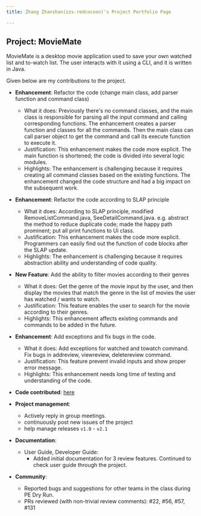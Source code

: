 ```yaml
---
title: Zhang Zhanshan(zzs-redcocoon)'s Project Portfolio Page

---
```


## Project: MovieMate

MovieMate is a desktop movie application used to save your own watched list and to-watch list.
The user interacts with it using a CLI, and it is written in Java.

Given below are my contributions to the project.

* **Enhancement**: Refactor the code (change main class, add parser function and command class)
  * What it does: Previously there's no command classes, and the main class is responsible for parsing all the input command and calling corresponding functions. The enhancement creates a parser function and classes for all the commands. Then the main class can call parser object to get the command and call its execute function to execute it.
  * Justification: This enhancement makes the code more explicit. The main function is shortened; the code is divided into several logic modules.
  * Highlights: The enhancement is challenging because it requires creating all command classes based on the existing functions. The enhancement changed the code structure and had a big impact on the subsequent work.

* **Enhancement**: Refactor the code according to SLAP principle
  * What it does: According to SLAP principle, modified RemoveListCommand.java, SeeDetailCommand.java. e.g. abstract the method to reduce duplicate code; made the happy path prominent; put all print functions to Ui class.
  * Justification: This enhancement makes the code more explicit. Programmers can easily find out the function of code blocks after the SLAP update.
  * Highlights: The enhancement is challenging because it requires abstraction ability and understanding of code quality.

* **New Feature**: Add the ability to filter movies according to their genres
  * What it does: Get the genre of the movie input by the user, and then display the movies that match the genre in the list of movies the user has watched / wants to watch.
  * Justification: This feature enables the user to search for the movie according to their genres.
  * Highlights: This enhancement affects existing commands and commands to be added in the future.

* **Enhancement**: Add exceptions and fix bugs in the code.
  * What it does: Add exceptions for watched and towatch command. Fix bugs in addreview, viewreview, deletereview command. 
  * Justification: This feature prevent invalid inputs and show proper error message.
  * Highlights: This enhancement needs long time of testing and understanding of the code.


* **Code contributed**: [here](https://nus-cs2113-ay2223s2.github.io/tp-dashboard/?search=zzs-redcocoon)
* **Project management**:
  * Actively reply in group meetings.
  * continuously post new issues of the project
  * help manage releases `v1.0` - `v2.1` 
* **Documentation**:
  * User Guide, Developer Guide:
    * Added initial documentation for 3 review features. Continued to check user guide through the project. 
* **Community**:
  * Reported bugs and suggestions for other teams in the class during PE Dry Run.
  * PRs reviewed (with non-trivial review comments): #22, #56, #57, #131
